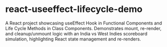 # react-useeffect-lifecycle-demo
A React project showcasing useEffect Hook in Functional Components and Life Cycle Methods in Class Components. Demonstrates mount, re-render, and cleanup/unmount logic with an India vs West Indies scoreboard simulation, highlighting React state management and re-renders.
